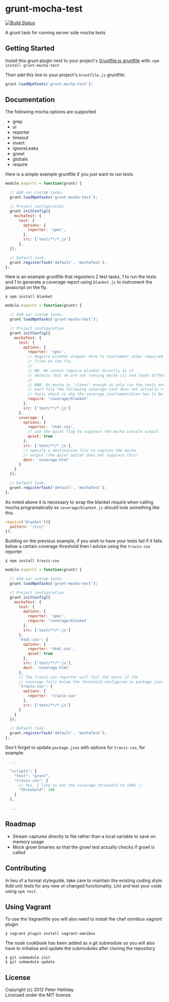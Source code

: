 # grunt-mocha-test

[![Build Status](https://travis-ci.org/pghalliday/grunt-mocha-test.png)](https://travis-ci.org/pghalliday/grunt-mocha-test)

A grunt task for running server side mocha tests

## Getting Started
Install this grunt plugin next to your project's [Gruntfile.js gruntfile][getting_started] with: `npm install grunt-mocha-test`

Then add this line to your project's `Gruntfile.js` gruntfile:

```javascript
grunt.loadNpmTasks('grunt-mocha-test');
```

[grunt]: http://gruntjs.com
[getting_started]: http://gruntjs.com/getting-started

## Documentation

The following mocha options are supported

- grep
- ui
- reporter
- timeout
- invert
- ignoreLeaks
- growl
- globals
- require

Here is a simple example gruntfile if you just want to run tests

```javascript
module.exports = function(grunt) {

  // Add our custom tasks.
  grunt.loadNpmTasks('grunt-mocha-test');

  // Project configuration.
  grunt.initConfig({
    mochaTest: {
      test: {
        options: {
          reporter: 'spec',
        },
        src: ['test/**/*.js']
      },
  });

  // Default task.
  grunt.registerTask('default', 'mochaTest');
};
```

Here is an example gruntfile that regsisters 2 test tasks, 1 to run the tests and 1 to generate a coverage report using `blanket.js` to instrument the javascript on the fly.

`$ npm install blanket`

```javascript
module.exports = function(grunt) {

  // Add our custom tasks.
  grunt.loadNpmTasks('grunt-mocha-test');

  // Project configuration.
  grunt.initConfig({
    mochaTest: {
      test: {
        options: {
          reporter: 'spec',
          // Require blanket wrapper here to instrument other required
          // files on the fly. 
          //
          // NB. We cannot require blanket directly as it
          // detects that we are not running mocha cli and loads differently.
          //
          // NNB. As mocha is 'clever' enough to only run the tests once for
          // each file the following coverage task does not actually run any
          // tests which is why the coverage instrumentation has to be done here
          require: 'coverage/blanket'
        },
        src: ['test/**/*.js']
      },
      coverage: {
        options: {
          reporter: 'html-cov',
          // use the quiet flag to suppress the mocha console output
          quiet: true
        },
        src: ['test/**/*.js'],
        // specify a destination file to capture the mocha
        // output (the quiet option does not suppress this)
        dest: 'coverage.html'
      }
    }
  });

  // Default task.
  grunt.registerTask('default', 'mochaTest');
};
```

As noted above it is necessary to wrap the blanket require when calling mocha programatically so `coverage/blanket.js` should look something like this.

```javascript
require('blanket')({
  pattern: '/src/'
});
```

Building on the previous example, if you wish to have your tests fail if it falls below a certain coverage threshold then I advise using the `travis-cov` reporter

`$ npm install travis-cov`

```javascript
module.exports = function(grunt) {

  // Add our custom tasks.
  grunt.loadNpmTasks('grunt-mocha-test');

  // Project configuration.
  grunt.initConfig({
    mochaTest: {
      test: {
        options: {
          reporter: 'spec',
          require: 'coverage/blanket'
        },
        src: ['test/**/*.js']
      },
      'html-cov': {
        options: {
          reporter: 'html-cov',
          quiet: true
        },
        src: ['test/**/*.js'],
        dest: 'coverage.html'
      },
      // The travis-cov reporter will fail the tests if the
      // coverage falls below the threshold configured in package.json
      'travis-cov': {
        options: {
          reporter: 'travis-cov'
        },
        src: ['test/**/*.js']
      }
    }
  });

  // Default task.
  grunt.registerTask('default', 'mochaTest');
};
```

Don't forget to update `package.json` with options for `travis-cov`, for example:

```javascript
  ...

  "scripts": {
    "test": "grunt",
    "travis-cov": {
      // Yes, I like to set the coverage threshold to 100% ;)
      "threshold": 100
    }
  },

  ...
```

## Roadmap

- Stream captures directly to file rather than a local variable to save on memory usage
- Mock growl binaries so that the growl test actually checks if growl is called

## Contributing
In lieu of a formal styleguide, take care to maintain the existing coding style. Add unit tests for any new or changed functionality. Lint and test your code using `npm test`.

## Using Vagrant
To use the Vagrantfile you will also need to install the chef omnibus vagrant plugin

`$ vagrant plugin install vagrant-omnibus`

The node cookbook has been added as a git submodule so you will also have to initialise and update the submodules after cloning the repository

```
$ git submodule init
$ git submodule update
```

## License
Copyright (c) 2012 Peter Halliday  
Licensed under the MIT license.
